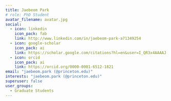 ```yaml
---
title: Jaebeom Park
# role: PhD Student
avatar_filename: avatar.jpg
social:  
  - icon: linkedin
    icon_pack: fab
    link: http://www.linkedin.com/in/jaebeom-park-a71349254
  - icon: google-scholar
    icon_pack: ai
    link: https://scholar.google.com/citations?hl=en&user=I_QR3x4AAAAJ
  - icon: orcid
    icon_pack: ai
    link: https://orcid.org/0000-0001-6512-1821
email: "jaebeom.park (@princeton.edu)"
interests: "jaebeom.park (@princeton.edu)"
superuser: false
user_groups:
  - Graduate Students
---
```

